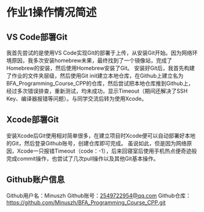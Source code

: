 # 作业1操作情况简述

## VS Code部署Git
我首先尝试的是使用VS Code实现Git的部署于上传，从安装Git开始。因为网络环境原因，我多次安装homebrew未果，最终找到了一个镜像站，完成了Homebrew的安装，然后使用Homebrew安装了Git。
安装好Git后，我首先构建了作业的文件夹层级，然后使用Git init建立本地仓库，在Github上建立名为BFA_Programming_Course_CPP的仓库，然后尝试把本地仓库推到Github上，经过多次错误排查，重新测试，均未成功，显示Timeout（期间还解决了SSH Key、编译器报错等问题）。与同学交流后转为使用Xcode。

## Xcode部署Git
安装Xcode后Git使用相对简单很多，在建立项目时Xcode便可以自动部署好本地的Git，然后登录Github账号，创建仓库即可完成。
虽说如此，但是因为网络原因，Xcode一只报错Timeout（code：-1），后来回寝室后使用手机热点便奇迹般完成commit操作，也尝试了几次pull操作以及其他Git基本操作。

## Github账户信息
Github用户名：Minuszh
Github账号：2549722954@qq.com
Github仓库：https://github.com/Minuszh/BFA_Programming_Course_CPP.git

